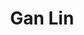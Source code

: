 ---
title: Gan Lin
headshot: images/uploads/Gan_Lin.jpg
role: Badges & Graphics
year: Junior
major: New Media Design
webpage: https://www.instagram.com/ganlin97/
---